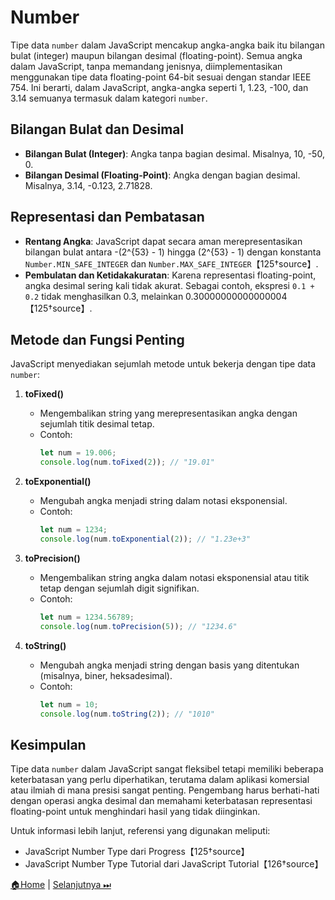 # Number

Tipe data `number` dalam JavaScript mencakup angka-angka baik itu bilangan bulat (integer) maupun bilangan desimal (floating-point). Semua angka dalam JavaScript, tanpa memandang jenisnya, diimplementasikan menggunakan tipe data floating-point 64-bit sesuai dengan standar IEEE 754. Ini berarti, dalam JavaScript, angka-angka seperti 1, 1.23, -100, dan 3.14 semuanya termasuk dalam kategori `number`.

## Bilangan Bulat dan Desimal

- **Bilangan Bulat (Integer)**: Angka tanpa bagian desimal. Misalnya, 10, -50, 0.
- **Bilangan Desimal (Floating-Point)**: Angka dengan bagian desimal. Misalnya, 3.14, -0.123, 2.71828.

## Representasi dan Pembatasan

- **Rentang Angka**: JavaScript dapat secara aman merepresentasikan bilangan bulat antara -\(2^{53} - 1\) hingga \(2^{53} - 1\) dengan konstanta `Number.MIN_SAFE_INTEGER` dan `Number.MAX_SAFE_INTEGER`【125†source】.
- **Pembulatan dan Ketidakakuratan**: Karena representasi floating-point, angka desimal sering kali tidak akurat. Sebagai contoh, ekspresi `0.1 + 0.2` tidak menghasilkan 0.3, melainkan 0.30000000000000004【125†source】.

## Metode dan Fungsi Penting

JavaScript menyediakan sejumlah metode untuk bekerja dengan tipe data `number`:

1. **toFixed()**

   - Mengembalikan string yang merepresentasikan angka dengan sejumlah titik desimal tetap.
   - Contoh:
     ```javascript
     let num = 19.006;
     console.log(num.toFixed(2)); // "19.01"
     ```

2. **toExponential()**

   - Mengubah angka menjadi string dalam notasi eksponensial.
   - Contoh:
     ```javascript
     let num = 1234;
     console.log(num.toExponential(2)); // "1.23e+3"
     ```

3. **toPrecision()**

   - Mengembalikan string angka dalam notasi eksponensial atau titik tetap dengan sejumlah digit signifikan.
   - Contoh:
     ```javascript
     let num = 1234.56789;
     console.log(num.toPrecision(5)); // "1234.6"
     ```

4. **toString()**
   - Mengubah angka menjadi string dengan basis yang ditentukan (misalnya, biner, heksadesimal).
   - Contoh:
     ```javascript
     let num = 10;
     console.log(num.toString(2)); // "1010"
     ```

## Kesimpulan

Tipe data `number` dalam JavaScript sangat fleksibel tetapi memiliki beberapa keterbatasan yang perlu diperhatikan, terutama dalam aplikasi komersial atau ilmiah di mana presisi sangat penting. Pengembang harus berhati-hati dengan operasi angka desimal dan memahami keterbatasan representasi floating-point untuk menghindari hasil yang tidak diinginkan.

Untuk informasi lebih lanjut, referensi yang digunakan meliputi:

- JavaScript Number Type dari Progress【125†source】
- JavaScript Number Type Tutorial dari JavaScript Tutorial【126†source】

[🏠Home](../README.md) | [Selanjutnya ⏭](../string/README.md)
